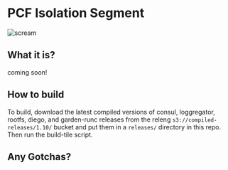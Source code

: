 # PCF Isolation Segment

![scream](http://i.giphy.com/14i3O76jZdfEkg.gif)

## What it is?

coming soon!

## How to build

To build, download the latest compiled versions of consul, loggregator, rootfs, diego, and garden-runc releases from the releng `s3://compiled-releases/1.10/` bucket and put them in a `releases/` directory in this repo. Then run the build-tile script.

## Any Gotchas?
